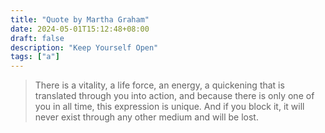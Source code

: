 ```yaml
---
title: "Quote by Martha Graham"
date: 2024-05-01T15:12:48+08:00
draft: false
description: "Keep Yourself Open"
tags: ["a"]
---
```

>There is a vitality, a life force, an energy, a quickening that is translated through you into action, and because there is only one of you in all time, this expression is unique.
 And if you block it, it will never exist through any other medium and will be lost.
